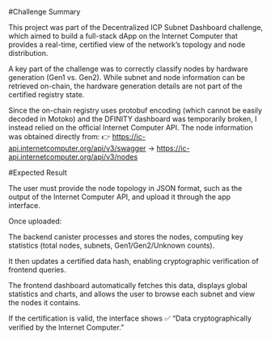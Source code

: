 #Challenge Summary

This project was part of the Decentralized ICP Subnet Dashboard challenge, which aimed to build a full-stack dApp on the Internet Computer that provides a real-time, certified view of the network’s topology and node distribution.

A key part of the challenge was to correctly classify nodes by hardware generation (Gen1 vs. Gen2). While subnet and node information can be retrieved on-chain, the hardware generation details are not part of the certified registry state.


Since the on-chain registry uses protobuf encoding (which cannot be easily decoded in Motoko) and the DFINITY dashboard was temporarily broken, I instead relied on the official Internet Computer API. The node information was obtained directly from: 👉 https://ic-api.internetcomputer.org/api/v3/swagger -> https://ic-api.internetcomputer.org/api/v3/nodes

#Expected Result

The user must provide the node topology in JSON format, such as the output of the Internet Computer API, and upload it through the app interface.

Once uploaded:

The backend canister processes and stores the nodes, computing key statistics (total nodes, subnets, Gen1/Gen2/Unknown counts).

It then updates a certified data hash, enabling cryptographic verification of frontend queries.

The frontend dashboard automatically fetches this data, displays global statistics and charts, and allows the user to browse each subnet and view the nodes it contains.

If the certification is valid, the interface shows
✅ “Data cryptographically verified by the Internet Computer.”